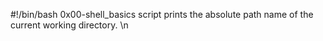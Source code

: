 #!/bin/bash
0x00-shell_basics script prints the absolute path name of the current working directory. \n
